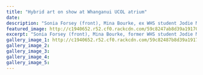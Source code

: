 ```yaml
---
title: "Hybrid art on show at Whanganui UCOL atrium"
date: 
description: "Sonia Forsey (front), Mina Bourke, ex WHS student Jodie McLay, Lucja Orlowski, Sarah Bolland, Kitty Wake & Lisa Curran have work on show at UCOL.."
featured_image: http://c1940652.r52.cf0.rackcdn.com/59c8247ab8d39a191700016c/Jodie-Mclay-students-exhibit-hydrid-of-23-sept-chron.jpg
excerpt: "Sonia Forsey (front), Mina Bourke, former WHS student Jodie McLay, Lucja Orlowski, Sarah Bolland, Kitty Wake and Lisa Curran have work on show at UCOL."
gallery_image_1: http://c1940652.r52.cf0.rackcdn.com/59c82487b8d39a191700016e/Jodie-Mclays-painting.jpg
gallery_image_2: 
gallery_image_3: 
gallery_image_4: 
gallery_image_5: 
---
```

